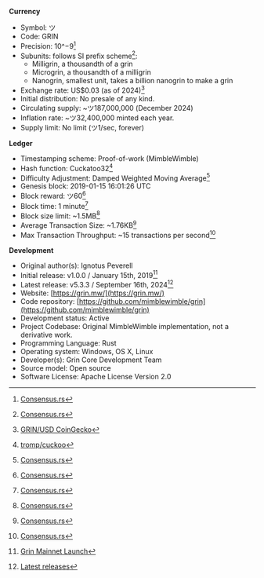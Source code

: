 **Currency**
- Symbol:  ツ 
- Code:  GRIN
- Precision:  10^−9[^1]
- Subunits: follows SI prefix scheme[^1]:
  - Milligrin, a thousandth of a grin
  - Microgrin, a thousandth of a milligrin
  - Nanogrin, smallest unit, takes a billion nanogrin to make a grin
- Exchange rate:  US$0.03 (as of 2024)[^2]
- Initial distribution:  No presale of any kind.
- Circulating supply:  ~ツ187,000,000 (December 2024)
- Inflation rate: ~ツ32,400,000 minted each year.
- Supply limit:  No limit (ツ1/sec, forever)

**Ledger**
- Timestamping scheme:  Proof-of-work (MimbleWimble)
- Hash function: Cuckatoo32[^3]
- Difficulty Adjustment: Damped Weighted Moving Average[^1]
- Genesis block: 2019-01-15 16:01:26 UTC
- Block reward:  ツ60[^1]
- Block time: 1 minute[^1]
- Block size limit: ~1.5MB[^1]
- Average Transaction Size: ~1.76KB[^1]
- Max Transaction Throughput: ~15 transactions per second[^1]

**Development**
- Original author(s):  Ignotus Peverell
- Initial release:  v1.0.0 / January 15th, 2019[^4]
- Latest release:  v5.3.3 / September 16th, 2024[^5]
- Website:  [https://grin.mw/](https://grin.mw/)
- Code repository:  [https://github.com/mimblewimble/grin](https://github.com/mimblewimble/grin)
- Development status:  Active
- Project Codebase:  Original MimbleWimble implementation, not a derivative work. 
- Programming Language:  Rust
- Operating system:  Windows, OS X, Linux
- Developer(s):  Grin Core Development Team
- Source model:  Open source
- Software License:  Apache License Version 2.0


[^1]: [Consensus.rs](https://github.com/mimblewimble/grin/blob/master/core/src/consensus.rs)
[^2]: [GRIN/USD CoinGecko](https://www.coingecko.com/en/coins/grin)
[^3]: [tromp/cuckoo](https://github.com/tromp/cuckoo)
[^4]: [Grin Mainnet Launch](https://github.com/mimblewimble/grin/releases/tag/v1.0.0)
[^5]: [Latest releases](https://github.com/mimblewimble/grin/releases)
